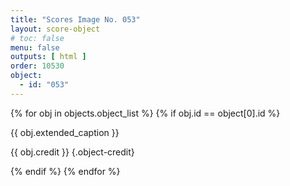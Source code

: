 ```yaml
---
title: "Scores Image No. 053"
layout: score-object
# toc: false
menu: false
outputs: [ html ]
order: 10530
object:
  - id: "053"
---
```


{% for obj in objects.object_list %}
{% if obj.id == object[0].id %}

{{ obj.extended_caption }}

{{ obj.credit }} {.object-credit}

{% endif %}
{% endfor %}
